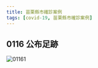 ```yaml
---
title: 苗栗縣市確診案例
tags: [covid-19, 苗栗縣市確診案例]
---
```


## 0116 公布足跡
![01161](https://www.mlshb.gov.tw/upload/15/2022011621103940306.jpg)